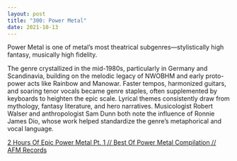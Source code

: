 ```yaml
---
layout: post
title: "300: Power Metal"
date: 2021-10-13
---
```


Power Metal is one of metal’s most theatrical subgenres—stylistically high fantasy, musically high fidelity.

The genre crystallized in the mid-1980s, particularly in Germany and Scandinavia, building on the melodic legacy of NWOBHM and early proto-power acts like Rainbow and Manowar. Faster tempos, harmonized guitars, and soaring tenor vocals became genre staples, often supplemented by keyboards to heighten the epic scale. Lyrical themes consistently draw from mythology, fantasy literature, and hero narratives. Musicologist Robert Walser and anthropologist Sam Dunn both note the influence of Ronnie James Dio, whose work helped standardize the genre’s metaphorical and vocal language.

[2 Hours Of Epic Power Metal Pt. 1 // Best Of Power Metal Compilation // AFM Records](https://youtu.be/j6niFit62ss)
